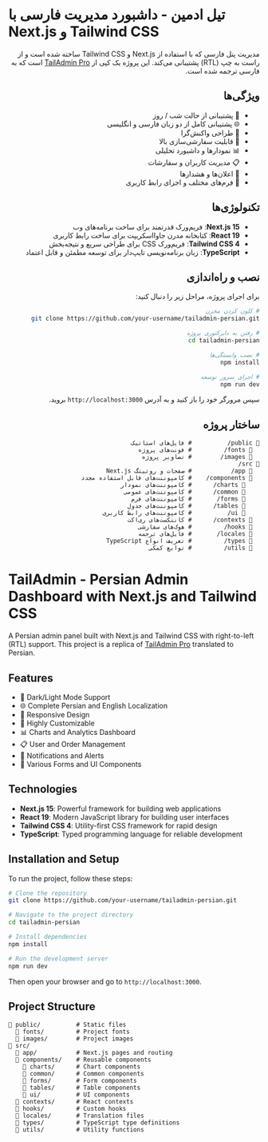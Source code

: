 # تیل ادمین - داشبورد مدیریت فارسی با Next.js و Tailwind CSS

<div dir="rtl">

مدیریت پنل فارسی که با استفاده از Next.js و Tailwind CSS ساخته شده است و از راست به چپ (RTL) پشتیبانی می‌کند. این پروژه یک کپی از [TailAdmin Pro](https://nextjs-demo.tailadmin.com/) است که به فارسی ترجمه شده است.

## ویژگی‌ها

- 🌙 پشتیبانی از حالت شب / روز
- 🌐 پشتیبانی کامل از دو زبان فارسی و انگلیسی
- 📱 طراحی واکنش‌گرا
- 🎨 قابلیت سفارشی‌سازی بالا
- 📊 نمودارها و داشبورد تحلیلی
- 📋 مدیریت کاربران و سفارشات
- 🔔 اعلان‌ها و هشدارها
- 📝 فرم‌های مختلف و اجزای رابط کاربری

## تکنولوژی‌ها

- **Next.js 15**: فریم‌ورک قدرتمند برای ساخت برنامه‌های وب
- **React 19**: کتابخانه مدرن جاوااسکریپت برای ساخت رابط کاربری
- **Tailwind CSS 4**: فریم‌ورک CSS برای طراحی سریع و نتیجه‌بخش
- **TypeScript**: زبان برنامه‌نویسی تایپ‌دار برای توسعه مطمئن و قابل اعتماد

## نصب و راه‌اندازی

برای اجرای پروژه، مراحل زیر را دنبال کنید:

```bash
# کلون کردن مخزن
git clone https://github.com/your-username/tailadmin-persian.git

# رفتن به دایرکتوری پروژه
cd tailadmin-persian

# نصب وابستگی‌ها
npm install

# اجرای سرور توسعه
npm run dev
```

سپس مرورگر خود را باز کنید و به آدرس `http://localhost:3000` بروید.

## ساختار پروژه

```
📁 public/          # فایل‌های استاتیک
  📁 fonts/         # فونت‌های پروژه
  📁 images/        # تصاویر پروژه
📁 src/
  📁 app/           # صفحات و روتینگ Next.js
  📁 components/    # کامپوننت‌های قابل استفاده مجدد
    📁 charts/      # کامپوننت‌های نمودار
    📁 common/      # کامپوننت‌های عمومی
    📁 forms/       # کامپوننت‌های فرم
    📁 tables/      # کامپوننت‌های جدول
    📁 ui/          # کامپوننت‌های رابط کاربری
  📁 contexts/      # کانتکست‌های ری‌اکت
  📁 hooks/         # هوک‌های سفارشی
  📁 locales/       # فایل‌های ترجمه
  📁 types/         # تعریف انواع TypeScript
  📁 utils/         # توابع کمکی
```

</div>

<div dir="ltr">

# TailAdmin - Persian Admin Dashboard with Next.js and Tailwind CSS

A Persian admin panel built with Next.js and Tailwind CSS with right-to-left (RTL) support. This project is a replica of [TailAdmin Pro](https://nextjs-demo.tailadmin.com/) translated to Persian.

## Features

- 🌙 Dark/Light Mode Support
- 🌐 Complete Persian and English Localization
- 📱 Responsive Design
- 🎨 Highly Customizable
- 📊 Charts and Analytics Dashboard
- 📋 User and Order Management
- 🔔 Notifications and Alerts
- 📝 Various Forms and UI Components

## Technologies

- **Next.js 15**: Powerful framework for building web applications
- **React 19**: Modern JavaScript library for building user interfaces
- **Tailwind CSS 4**: Utility-first CSS framework for rapid design
- **TypeScript**: Typed programming language for reliable development

## Installation and Setup

To run the project, follow these steps:

```bash
# Clone the repository
git clone https://github.com/your-username/tailadmin-persian.git

# Navigate to the project directory
cd tailadmin-persian

# Install dependencies
npm install

# Run the development server
npm run dev
```

Then open your browser and go to `http://localhost:3000`.

## Project Structure

```
📁 public/          # Static files
  📁 fonts/         # Project fonts
  📁 images/        # Project images
📁 src/
  📁 app/           # Next.js pages and routing
  📁 components/    # Reusable components
    📁 charts/      # Chart components
    📁 common/      # Common components
    📁 forms/       # Form components
    📁 tables/      # Table components
    📁 ui/          # UI components
  📁 contexts/      # React contexts
  📁 hooks/         # Custom hooks
  📁 locales/       # Translation files
  📁 types/         # TypeScript type definitions
  📁 utils/         # Utility functions
```

</div>
